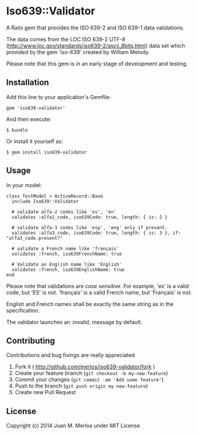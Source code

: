 # Iso639::Validator
A Rails gem that provides the ISO 639-2 and ISO 639-1 data validations. 

The data comes from the LOC ISO 639-2 UTF-8 (http://www.loc.gov/standards/iso639-2/ascii_8bits.html) data set which provided by the gem 'iso-639' created by William Melody.

Please note that this gem is in an early stage of development and testing.

## Installation

Add this line to your application's Gemfile:

    gem 'iso639-validator'

And then execute:

    $ bundle

Or install it yourself as:

    $ gem install iso639-validator

## Usage

In your model:

    class TestModel < ActiveRecord::Base
      include Iso639::Validator
      
      # validate alfa-2 codes like 'es', 'en' 
      validates :alfa2_code, iso639Code: true, length: { is: 2 } 
      
      # validate alfa-3 codes like 'esp', 'eng' only if present.
      validates :alfa3_code, iso639Code: true, length: { is: 3 }, if: "alfa3_code.present?" 
      
      # validate a French name like 'français'
      validates :french, iso639FrenchName: true 
      
      # Validate an English name like 'English'
      validates :french, iso639EnglishName: true 
    end


Please note that validations are *case sensitive*. For example, 'es' is a valid code, but 'ES' is not. 'français' is a valid French name, but 'Français' is not.

English and French names shall be exactly the same string as in the specification.

The validator launches an :invalid, message by default.


## Contributing

Contributions and bug fixings are really appreciated 

1. Fork it ( http://github.com/merlos/iso639-validator/fork )
2. Create your feature branch (`git checkout -b my-new-feature`)
3. Commit your changes (`git commit -am 'Add some feature'`)
4. Push to the branch (`git push origin my-new-feature`)
5. Create new Pull Request

## License

Copyright (c) 2014 Juan M. Merlos under MIT License

